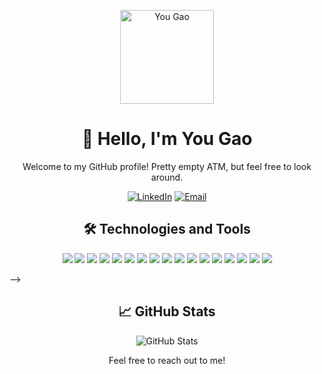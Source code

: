 <!-- Header -->
<p align="center">
  <img src="your-profile-image-url-here" alt="You Gao" width="150px">
</p>

<h1 align="center">👋 Hello, I'm You Gao</h1>

<!-- Introduction -->
<p align="center">
  Welcome to my GitHub profile! Pretty empty ATM, but feel free to look around.
</p>

<!-- Social and Contact Badges -->
<p align="center">
  <a href="https://www.linkedin.com/in/gao-you" target="_blank"><img alt="LinkedIn" src="https://img.shields.io/badge/-LinkedIn-blue?style=flat-square&logo=linkedin"></a>
  <a href="mailto:yougaowork@gmail.com"><img alt="Email" src="https://img.shields.io/badge/-Email-red?style=flat-square&logo=gmail"></a>
</p>

<!-- Technologies and Tools -->
<h2 align="center">🛠️ Technologies and Tools</h2>
<p align="center">
  <img src="https://img.shields.io/badge/Python-success?style=flat-square&logo=python">
  <img src="https://img.shields.io/badge/Java-success?style=flat-square&logo=java">
  <img src="https://img.shields.io/badge/SQL-success?style=flat-square&logo=sql">
  <img src="https://img.shields.io/badge/HTML/CSS/JavaScript-success?style=flat-square&logo=html5">
  <img src="https://img.shields.io/badge/R-success?style=flat-square&logo=r">
  <img src="https://img.shields.io/badge/C-success?style=flat-square&logo=c">
  <img src="https://img.shields.io/badge/C++-success?style=flat-square&logo=cplusplus">
  <img src="https://img.shields.io/badge/Assembly-success?style=flat-square&logo=assembly">

  <img src="https://img.shields.io/badge/Apache%20Spark/Hadoop/Airflow-blue?style=flat-square">
  <img src="https://img.shields.io/badge/AWS-blue?style=flat-square&logo=amazon-aws">
  <img src="https://img.shields.io/badge/Docker-blue?style=flat-square&logo=docker">
  <img src="https://img.shields.io/badge/Kubernetes-blue?style=flat-square&logo=kubernetes">
  <img src="https://img.shields.io/badge/Git-blue?style=flat-square&logo=git">
  <img src="https://img.shields.io/badge/ArcGis-blue?style=flat-square">
  <img src="https://img.shields.io/badge/Tableau-blue?style=flat-square">
  <img src="https://img.shields.io/badge/Power%20BI-blue?style=flat-square">
  <img src="https://img.shields.io/badge/Figma-blue?style=flat-square">
  <!-- Add more image URLs for your preferred technologies and tools -->
</p>



<!-- Projects Section -->
<!-- <h2 align="center">🚀 Featured Projects</h2>
<p align="center">
  <a href="https://github.com/yourusername/project1" target="_blank">
    <img src="project1-thumbnail.png" alt="Project 1" width="200px">
  </a>
  <a href="https://github.com/yourusername/project2" target="_blank">
    <img src="project2-thumbnail.png" alt="Project 2" width="200px">
  </a>
  <!-- Add more featured projects with thumbnails -->
</p> -->


<!-- GitHub Stats -->
<h2 align="center">📈 GitHub Stats</h2>
<p align="center">
  <img src="https://github-readme-stats.vercel.app/api?username=You-Gao&show_icons=true&count_private=true&theme=dark" alt="GitHub Stats">
</p>

<!-- Footer -->
<p align="center">
  Feel free to reach out to me!
</p>
